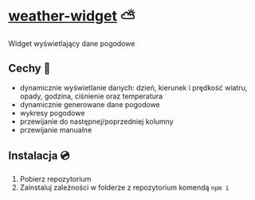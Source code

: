 # [weather-widget](https://weather-widget-ikw4e183j.now.sh/) ⛅
Widget wyświetlający dane pogodowe

## Cechy 🚀
- dynamicznie wyświetlanie danych: dzień, kierunek i prędkość wiatru, opady, godzina, ciśnienie oraz temperatura
- dynamicznie generowane dane pogodowe
- wykresy pogodowe
- przewijanie do następnej/poprzedniej kolumny
- przewijanie manualne

## Instalacja 💿
1) Pobierz repozytorium
2) Zainstaluj zależności w folderze z repozytorium komendą `npm i`
